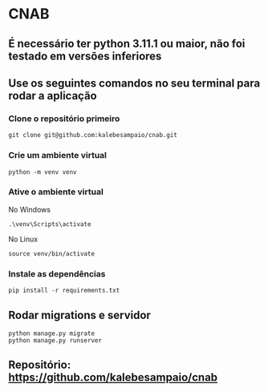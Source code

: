 # CNAB
## É necessário ter python 3.11.1 ou maior, não foi testado em versões inferiores
## Use os seguintes comandos no seu terminal para rodar a aplicação
### Clone o repositório primeiro
```
git clone git@github.com:kalebesampaio/cnab.git
```
### Crie um ambiente virtual
```
python -m venv venv
```
### Ative o ambiente virtual
No Windows
```
.\venv\Scripts\activate
```
No Linux
```
source venv/bin/activate
```
### Instale as dependências 
```
pip install -r requirements.txt
```
## Rodar migrations e servidor
```
python manage.py migrate
python manage.py runserver
```

## Repositório: https://github.com/kalebesampaio/cnab
